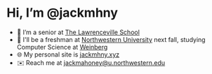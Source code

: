 # Hi, I’m @jackmhny
- 🏫 I’m a senior at [The Lawrenceville School](https://lawrenceville.org)
- 🏫 I'll be a freshman at [Northwestern University](https://northwestern.edu) next fall, studying Computer Science at [Weinberg](https://weinberg.northwestern.edu/index.html)
- 🌐 My personal site is [jackmhny.xyz](https://jackmhny.xyz)
- ✉️ Reach me at jackmahoney@u.northwestern.edu
